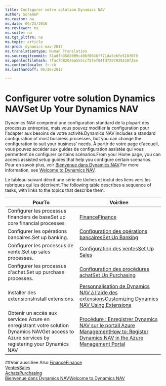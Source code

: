 ```yaml
---
title: Configurer votre solution Dynamics NAV
author: SorenGP
ms.custom: na
ms.date: 09/23/2016
ms.reviewer: na
ms.suite: na
ms.tgt_pltfrm: na
ms.topic: article
ms-prod: dynamics-nav-2017
ms.translationtype: Human Translation
ms.sourcegitcommit: 51adfb3588099c496f0946ff71da5c6fe518f070
ms.openlocfilehash: 7facfd820a6a555ccf57ef04fd7207939238f3ae
ms.contentlocale: fr-ch
ms.lasthandoff: 06/26/2017

---
```


# <a name="set-up-your-dynamics-nav"></a><span data-ttu-id="cf9a7-102">Configurer votre solution Dynamics NAV</span><span class="sxs-lookup"><span data-stu-id="cf9a7-102">Set Up Your Dynamics NAV</span></span>
<span data-ttu-id="cf9a7-103">Dynamics NAV comprend une configuration standard de la plupart des processus entreprise, mais vous pouvez modifier la configuration pour l'adapter aux besoins de votre activité.</span><span class="sxs-lookup"><span data-stu-id="cf9a7-103">Dynamics NAV includes a standard configuration of most business processes, but you can change the configuration to suit your business' needs.</span></span>
<span data-ttu-id="cf9a7-104">À partir de votre page d'accueil, vous pouvez accéder aux guides de configuration assistée qui vous permettent de configurer certains scénarios.</span><span class="sxs-lookup"><span data-stu-id="cf9a7-104">From your Home page, you can access assisted setup guides that help you configure certain scenarios.</span></span> <span data-ttu-id="cf9a7-105">Pour en savoir plus, voir [Bienvenue dans Dynamics NAV](across-get-started.md).</span><span class="sxs-lookup"><span data-stu-id="cf9a7-105">For more information, see [Welcome to Dynamics NAV](across-get-started.md).</span></span>  

<span data-ttu-id="cf9a7-106">Le tableau suivant décrit une série de tâches et inclut des liens vers les rubriques qui les décrivent.</span><span class="sxs-lookup"><span data-stu-id="cf9a7-106">The following table describes a sequence of tasks, with links to the topics that describe them.</span></span>

| <span data-ttu-id="cf9a7-107">Pour</span><span class="sxs-lookup"><span data-stu-id="cf9a7-107">To</span></span>                                                                  | <span data-ttu-id="cf9a7-108">Voir</span><span class="sxs-lookup"><span data-stu-id="cf9a7-108">See</span></span>                      |
|---------------------------------------------------------------------|--------------------------|
|<span data-ttu-id="cf9a7-109">Configurer les processus financiers de base</span><span class="sxs-lookup"><span data-stu-id="cf9a7-109">Set up core financial processes</span></span>|[<span data-ttu-id="cf9a7-110">Finance</span><span class="sxs-lookup"><span data-stu-id="cf9a7-110">Finance</span></span>](finance-setup-setup-finance-setup.md)|
|<span data-ttu-id="cf9a7-111">Configurer les opérations bancaires.</span><span class="sxs-lookup"><span data-stu-id="cf9a7-111">Set up banking.</span></span>|[<span data-ttu-id="cf9a7-112">Configuration des opérations bancaires</span><span class="sxs-lookup"><span data-stu-id="cf9a7-112">Set Up Banking</span></span>](bank-setup-banking.md)|
|<span data-ttu-id="cf9a7-113">Configurer les processus de vente.</span><span class="sxs-lookup"><span data-stu-id="cf9a7-113">Set up sales processes.</span></span>|[<span data-ttu-id="cf9a7-114">Configuration des ventes</span><span class="sxs-lookup"><span data-stu-id="cf9a7-114">Set Up Sales</span></span>](sales-setup-sales.md)|
|<span data-ttu-id="cf9a7-115">Configurer les processus d'achat.</span><span class="sxs-lookup"><span data-stu-id="cf9a7-115">Set up purchase processes.</span></span>|[<span data-ttu-id="cf9a7-116">Configuration des procédures achat</span><span class="sxs-lookup"><span data-stu-id="cf9a7-116">Set Up Purchasing</span></span>](purchasing-setup-purchasing.md)|
|<span data-ttu-id="cf9a7-117">Installer des extensions</span><span class="sxs-lookup"><span data-stu-id="cf9a7-117">Install extensions.</span></span>|[<span data-ttu-id="cf9a7-118">Personnalisation de Dynamics NAV à l'aide des extensions</span><span class="sxs-lookup"><span data-stu-id="cf9a7-118">Customizing Dynamics NAV Using Extensions</span></span>](ui-extensions.md)|
|<span data-ttu-id="cf9a7-119">Obtenir un accès aux services Azure en enregistrant votre solution Dynamics NAV</span><span class="sxs-lookup"><span data-stu-id="cf9a7-119">Get access to Azure services by registering your Dynamics NAV</span></span>|[<span data-ttu-id="cf9a7-120">Procédure : Enregistrer Dynamics NAV sur le portail Azure Management</span><span class="sxs-lookup"><span data-stu-id="cf9a7-120">How to: Register Dynamics NAV in the Azure Management Portal</span></span>](ui-how-register-dynamics-nav-azure.md)|

##<a name="see-also"></a><span data-ttu-id="cf9a7-121">Voir aussi</span><span class="sxs-lookup"><span data-stu-id="cf9a7-121">See Also</span></span>
[<span data-ttu-id="cf9a7-122">Finance</span><span class="sxs-lookup"><span data-stu-id="cf9a7-122">Finance</span></span>](finance-setup.md)  
[<span data-ttu-id="cf9a7-123">Ventes</span><span class="sxs-lookup"><span data-stu-id="cf9a7-123">Sales</span></span>](sales-manage-sales.md)  
[<span data-ttu-id="cf9a7-124">Achats</span><span class="sxs-lookup"><span data-stu-id="cf9a7-124">Purchasing</span></span>](purchasing-manage-purchasing.md)  
[<span data-ttu-id="cf9a7-125">Bienvenue dans Dynamics NAV</span><span class="sxs-lookup"><span data-stu-id="cf9a7-125">Welcome to Dynamics NAV</span></span>](across-get-started.md)  

